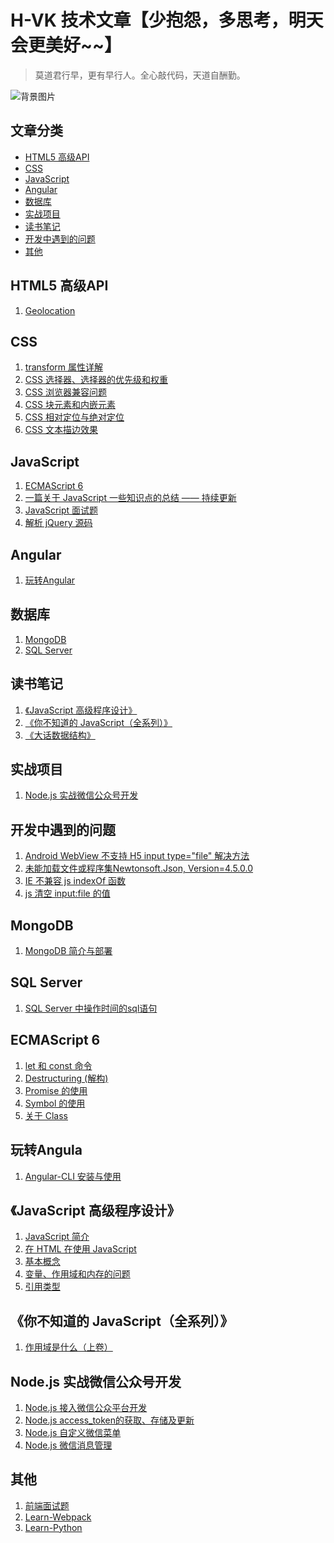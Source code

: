 # H-VK 技术文章【少抱怨，多思考，明天会更美好~~】
> 莫道君行早，更有早行人。全心敲代码，天道自酬勤。 

![背景图片](https://github.com/SilenceHVK/Articles/raw/master/assets/images/bgImages/bg2.jpg)     

## 文章分类
- [HTML5 高级API](#user-content-html5-高级api) 
- [CSS](#user-content-css)
- [JavaScript](#user-content-javascript)
- [Angular](#user-content-angular)
- [数据库](#user-content-数据库)
- [实战项目](#user-content-实战项目)
- [读书笔记](#user-content-读书笔记)
- [开发中遇到的问题](#user-content-开发中遇到的问题)
- [其他](#user-content-其他) 

## HTML5 高级API
1. [Geolocation](https://github.com/SilenceHVK/articles/issues/33)

## CSS
1. [transform 属性详解](https://github.com/SilenceHVK/articles/issues/10)
2. [CSS 选择器、选择器的优先级和权重](https://github.com/SilenceHVK/articles/issues/19)
3. [CSS 浏览器兼容问题](https://github.com/SilenceHVK/articles/issues/23)
4. [CSS 块元素和内嵌元素](https://github.com/SilenceHVK/articles/issues/24)
5. [CSS 相对定位与绝对定位](https://github.com/SilenceHVK/articles/issues/25)
6. [CSS 文本描边效果](https://github.com/SilenceHVK/articles/issues/32)

## JavaScript
1. [ECMAScript 6](#ecmascript-6)
2. [一篇关于 JavaScript 一些知识点的总结 —— 持续更新](https://github.com/SilenceHVK/articles/issues/16)
3. [JavaScript 面试题](https://github.com/SilenceHVK/articles/issues/18)
4. [解析 jQuery 源码]()

## Angular
1. [玩转Angular](#user-content-玩转angula)
 
## 数据库
1. [MongoDB](#mongodb) 
2. [SQL Server](#sql-server)

## 读书笔记
1. [《JavaScript 高级程序设计》](#javascript-高级程序设计)  
2. [《你不知道的 JavaScript（全系列）》]()
3. [《大话数据结构》]()

## 实战项目
1. [Node.js 实战微信公众号开发](#nodejs-实战微信公众号开发)

## 开发中遇到的问题
1. [Android WebView 不支持 H5 input type="file" 解决方法](https://github.com/SilenceHVK/articles/issues/11)
2. [未能加载文件或程序集Newtonsoft.Json, Version=4.5.0.0](https://github.com/SilenceHVK/articles/issues/12)
3. [IE 不兼容 js indexOf 函数](https://github.com/SilenceHVK/articles/issues/13)
4. [js 清空 input:file 的值](https://github.com/SilenceHVK/articles/issues/14)

## MongoDB
1. [MongoDB 简介与部署](https://github.com/SilenceHVK/articles/issues/3)

## SQL Server
1. [SQL Server 中操作时间的sql语句](https://github.com/SilenceHVK/articles/issues/17)

## ECMAScript 6
1. [let 和 const 命令](https://github.com/SilenceHVK/articles/issues/1)
2. [Destructuring (解构)](https://github.com/SilenceHVK/articles/issues/2)
3. [Promise 的使用](https://github.com/SilenceHVK/articles/issues/27)
4. [Symbol 的使用](https://github.com/SilenceHVK/articles/issues/28)
5. [关于 Class](https://github.com/SilenceHVK/articles/issues/30)

## 玩转Angula
1. [Angular-CLI 安装与使用](https://github.com/SilenceHVK/articles/issues/31)

## 《JavaScript 高级程序设计》
1. [JavaScript 简介](https://github.com/SilenceHVK/articles/issues/8)
2. [在 HTML 在使用 JavaScript](https://github.com/SilenceHVK/articles/issues/9)
3. [基本概念](https://github.com/SilenceHVK/articles/issues/15)
4. [变量、作用域和内存的问题](https://github.com/SilenceHVK/articles/issues/22)
5. [引用类型](https://github.com/SilenceHVK/articles/issues/29)

## 《你不知道的 JavaScript（全系列）》 
1. [作用域是什么（上卷）]()

## Node.js 实战微信公众号开发
1. [Node.js 接入微信公众平台开发](https://github.com/SilenceHVK/articles/issues/4)
2. [Node.js access_token的获取、存储及更新](https://github.com/SilenceHVK/articles/issues/5)
3. [Node.js 自定义微信菜单](https://github.com/SilenceHVK/articles/issues/6)
4. [Node.js 微信消息管理](https://github.com/SilenceHVK/articles/issues/7)

## 其他 
1. [前端面试题](https://github.com/SilenceHVK/articles/issues/21)
2. [Learn-Webpack](https://github.com/SilenceHVK/articles/issues/20)
3. [Learn-Python]()

